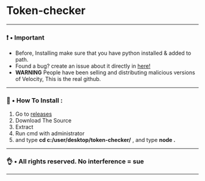 # Token-checker
___

### ❗ • Important
* Before, Installing make sure that you have python installed & added to path.
* Found a bug? create an issue about it directly in [here!](https://discord.gg/51)
* **WARNING** People have been selling and distributing malicious versions of Velocity, This is the real github. 
___

### 🎪 • How To Install : 
1. Go to [releases](https://github.com/727b/Token-checker)
2. Download The Source
3. Extract 
4. Run cmd with administrator
5. and type **cd c:/user/desktop/token-checker/** , and type **node .**

___

### 👌 • All rights reserved. No interference = sue 

___
